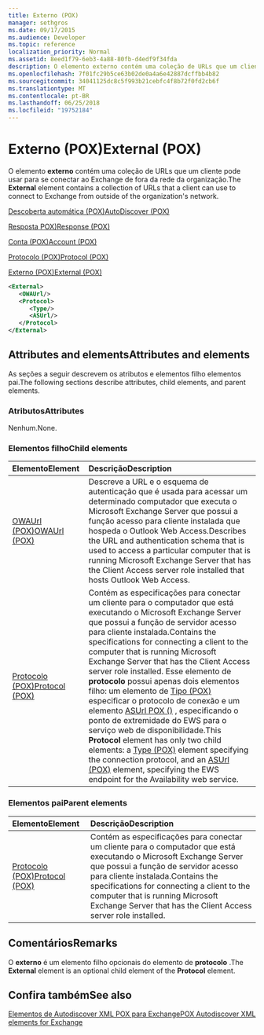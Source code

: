 ```yaml
---
title: Externo (POX)
manager: sethgros
ms.date: 09/17/2015
ms.audience: Developer
ms.topic: reference
localization_priority: Normal
ms.assetid: 8eed1f79-6eb3-4a88-80fb-d4edf9f34fda
description: O elemento externo contém uma coleção de URLs que um cliente pode usar para se conectar ao Exchange de fora da rede da organização.
ms.openlocfilehash: 7f01fc29b5ce63b02de0a4a6e42887dcffbb4b82
ms.sourcegitcommit: 34041125dc8c5f993b21cebfc4f8b72f0fd2cb6f
ms.translationtype: MT
ms.contentlocale: pt-BR
ms.lasthandoff: 06/25/2018
ms.locfileid: "19752184"
---
```

# <a name="external-pox"></a><span data-ttu-id="0239d-103">Externo (POX)</span><span class="sxs-lookup"><span data-stu-id="0239d-103">External (POX)</span></span>

<span data-ttu-id="0239d-104">O elemento **externo** contém uma coleção de URLs que um cliente pode usar para se conectar ao Exchange de fora da rede da organização.</span><span class="sxs-lookup"><span data-stu-id="0239d-104">The **External** element contains a collection of URLs that a client can use to connect to Exchange from outside of the organization's network.</span></span> 
  
[<span data-ttu-id="0239d-105">Descoberta automática (POX)</span><span class="sxs-lookup"><span data-stu-id="0239d-105">AutoDiscover (POX)</span></span>](autodiscover-pox.md)
  
[<span data-ttu-id="0239d-106">Resposta POX)</span><span class="sxs-lookup"><span data-stu-id="0239d-106">Response (POX)</span></span>](response-pox.md)
  
[<span data-ttu-id="0239d-107">Conta (POX)</span><span class="sxs-lookup"><span data-stu-id="0239d-107">Account (POX)</span></span>](account-pox.md)
  
[<span data-ttu-id="0239d-108">Protocolo (POX)</span><span class="sxs-lookup"><span data-stu-id="0239d-108">Protocol (POX)</span></span>](protocol-pox.md)
  
[<span data-ttu-id="0239d-109">Externo (POX)</span><span class="sxs-lookup"><span data-stu-id="0239d-109">External (POX)</span></span>](external-pox.md)
  
```XML
<External>
   <OWAUrl/>
   <Protocol>
      <Type/>
      <ASUrl/>
   </Protocol>
</External>

```

## <a name="attributes-and-elements"></a><span data-ttu-id="0239d-110">Attributes and elements</span><span class="sxs-lookup"><span data-stu-id="0239d-110">Attributes and elements</span></span>

<span data-ttu-id="0239d-111">As seções a seguir descrevem os atributos e elementos filho elementos pai.</span><span class="sxs-lookup"><span data-stu-id="0239d-111">The following sections describe attributes, child elements, and parent elements.</span></span>
  
### <a name="attributes"></a><span data-ttu-id="0239d-112">Atributos</span><span class="sxs-lookup"><span data-stu-id="0239d-112">Attributes</span></span>

<span data-ttu-id="0239d-113">Nenhum.</span><span class="sxs-lookup"><span data-stu-id="0239d-113">None.</span></span>
  
### <a name="child-elements"></a><span data-ttu-id="0239d-114">Elementos filho</span><span class="sxs-lookup"><span data-stu-id="0239d-114">Child elements</span></span>

|<span data-ttu-id="0239d-115">**Elemento**</span><span class="sxs-lookup"><span data-stu-id="0239d-115">**Element**</span></span>|<span data-ttu-id="0239d-116">**Descrição**</span><span class="sxs-lookup"><span data-stu-id="0239d-116">**Description**</span></span>|
|:-----|:-----|
|[<span data-ttu-id="0239d-117">OWAUrl (POX)</span><span class="sxs-lookup"><span data-stu-id="0239d-117">OWAUrl (POX)</span></span>](owaurl-pox.md) <br/> |<span data-ttu-id="0239d-118">Descreve a URL e o esquema de autenticação que é usada para acessar um determinado computador que executa o Microsoft Exchange Server que possui a função acesso para cliente instalada que hospeda o Outlook Web Access.</span><span class="sxs-lookup"><span data-stu-id="0239d-118">Describes the URL and authentication schema that is used to access a particular computer that is running Microsoft Exchange Server that has the Client Access server role installed that hosts Outlook Web Access.</span></span>  <br/> |
|[<span data-ttu-id="0239d-119">Protocolo (POX)</span><span class="sxs-lookup"><span data-stu-id="0239d-119">Protocol (POX)</span></span>](protocol-pox.md) <br/> |<span data-ttu-id="0239d-120">Contém as especificações para conectar um cliente para o computador que está executando o Microsoft Exchange Server que possui a função de servidor acesso para cliente instalada.</span><span class="sxs-lookup"><span data-stu-id="0239d-120">Contains the specifications for connecting a client to the computer that is running Microsoft Exchange Server that has the Client Access server role installed.</span></span> <span data-ttu-id="0239d-121">Esse elemento de **protocolo** possui apenas dois elementos filho: um elemento de [Tipo (POX)](type-pox.md) especificar o protocolo de conexão e um elemento [ASUrl POX ()](asurl-pox.md) , especificando o ponto de extremidade do EWS para o serviço web de disponibilidade.</span><span class="sxs-lookup"><span data-stu-id="0239d-121">This **Protocol** element has only two child elements: a [Type (POX)](type-pox.md) element specifying the connection protocol, and an [ASUrl (POX)](asurl-pox.md) element, specifying the EWS endpoint for the Availability web service.</span></span>  <br/> |
   
### <a name="parent-elements"></a><span data-ttu-id="0239d-122">Elementos pai</span><span class="sxs-lookup"><span data-stu-id="0239d-122">Parent elements</span></span>

|<span data-ttu-id="0239d-123">**Elemento**</span><span class="sxs-lookup"><span data-stu-id="0239d-123">**Element**</span></span>|<span data-ttu-id="0239d-124">**Descrição**</span><span class="sxs-lookup"><span data-stu-id="0239d-124">**Description**</span></span>|
|:-----|:-----|
|[<span data-ttu-id="0239d-125">Protocolo (POX)</span><span class="sxs-lookup"><span data-stu-id="0239d-125">Protocol (POX)</span></span>](protocol-pox.md) <br/> |<span data-ttu-id="0239d-126">Contém as especificações para conectar um cliente para o computador que está executando o Microsoft Exchange Server que possui a função de servidor acesso para cliente instalada.</span><span class="sxs-lookup"><span data-stu-id="0239d-126">Contains the specifications for connecting a client to the computer that is running Microsoft Exchange Server that has the Client Access server role installed.</span></span>  <br/> |
   
## <a name="remarks"></a><span data-ttu-id="0239d-127">Comentários</span><span class="sxs-lookup"><span data-stu-id="0239d-127">Remarks</span></span>

<span data-ttu-id="0239d-128">O **externo** é um elemento filho opcionais do elemento de **protocolo** .</span><span class="sxs-lookup"><span data-stu-id="0239d-128">The **External** element is an optional child element of the **Protocol** element.</span></span> 
  
## <a name="see-also"></a><span data-ttu-id="0239d-129">Confira também</span><span class="sxs-lookup"><span data-stu-id="0239d-129">See also</span></span>



[<span data-ttu-id="0239d-130">Elementos de Autodiscover XML POX para Exchange</span><span class="sxs-lookup"><span data-stu-id="0239d-130">POX Autodiscover XML elements for Exchange</span></span>](pox-autodiscover-xml-elements-for-exchange.md)

